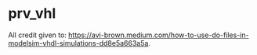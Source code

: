 # prv_vhl

All credit given to: https://avi-brown.medium.com/how-to-use-do-files-in-modelsim-vhdl-simulations-dd8e5a663a5a.
